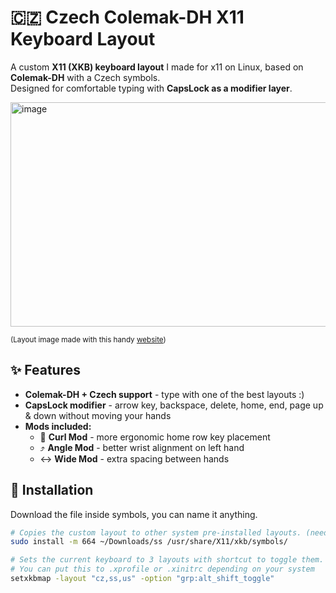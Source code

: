 
# 🇨🇿 Czech Colemak-DH X11 Keyboard Layout

A custom **X11 (XKB) keyboard layout** I made for x11 on Linux, based on **Colemak-DH** with a Czech symbols.  
Designed for comfortable typing with **CapsLock as a modifier layer**.  

<img width="1221" height="359" alt="image" src="https://github.com/user-attachments/assets/ee89db68-6103-45a1-b888-e10ac86e3c0b" />

<sub>(Layout image made with this handy [website](https://keyboard-layout-editor.com/))</sub>

## ✨ Features

- **Colemak-DH + Czech support** - type with one of the best layouts :)
- **CapsLock modifier** - arrow key, backspace, delete, home, end, page up & down without moving your hands
- **Mods included:**
  - 🔄 **Curl Mod** - more ergonomic home row key placement
  - ⤴️ **Angle Mod** - better wrist alignment on left hand
  - ↔️ **Wide Mod** - extra spacing between hands
 
## 📂 Installation

Download the file inside symbols, you can name it anything.

``` bash
# Copies the custom layout to other system pre-installed layouts. (needs to be re-run after an update)
sudo install -m 664 ~/Downloads/ss /usr/share/X11/xkb/symbols/

# Sets the current keyboard to 3 layouts with shortcut to toggle them.
# You can put this to .xprofile or .xinitrc depending on your system
setxkbmap -layout "cz,ss,us" -option "grp:alt_shift_toggle"
```
